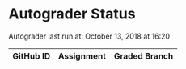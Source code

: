 # Autograder Status
Autograder last run at: October 13, 2018 at 16:20

| GitHub ID | Assignment | Graded Branch |
|-----------|------------|---------------|
